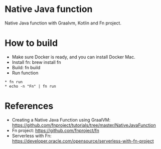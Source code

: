 Native Java function
====================

Native Java function with Graalvm, Kotlin and Fn project.

# How to build

* Make sure Docker is ready, and you can install Docker Mac.
* Install fn: brew install fn
* Build: fn build
* Run function
```
* fn run 
* echo -n "Fn" | fn run
```

# References

* Creating a Native Java Function using GraalVM: https://github.com/fnproject/tutorials/tree/master/NativeJavaFunction
* Fn project: https://github.com/fnproject/fn
* Serverless with Fn: https://developer.oracle.com/opensource/serverless-with-fn-project
